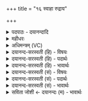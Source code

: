+++
title = "१६ स्वाहा रुद्राय"

+++
<details><summary>पदपाठः - दयानन्दादि</summary>

स्वाहा॑। रु॒द्राय॑। रु॒दाय॑। रु॒द्रहू॑तये॒ इति॑ रुद्र॒ऽहू॑तये। स्वाहा॑। सम्। ज्योति॑षा। ज्योतिः॑। अह॒रित्यहः॑। के॒तुना॑। जु॒ष॒ता॒म्। सु॒ज्योति॒रिति॑ सु॒ऽज्योतिः॑। ज्योति॑षा। स्वाहा॑। रात्रिः॑। के॒तुना॑। जु॒ष॒ता॒म्। सु॒ज्योति॒रिति॑ सु॒ऽज्योतिः॑। ज्योति॑षा। स्वाहा॑। रात्रिः॑। के॒तुना॑। जु॒ष॒ता॒म्। सु॒ज्योति॒रिति॑। सु॒ऽज्योतिः॑। ज्योति॑षा। स्वाहा॑। मधु॑। हु॒तम्। इन्द्र॑तम॒ इतीन्द्र॑ऽतमे। अ॒ग्नौ। अ॒श्याम॑। ते॒। दे॒व॒। घ॒र्म॒। नमः॑। ते॒। अ॒स्तु॒। मा। मा॒। हि॒ꣳसीः॒। १६।
</details>

<details><summary>महीधरः</summary>

म० 'सप्तमं च सर्वलेपाक्तं दक्षिणेक्षमाणः प्रतिप्रस्थात्रे प्रयच्छति' ( का० २६ । ६ । १५)। मूलाग्रावधि घर्मघृताभ्यक्तं सप्तमं शकलं दक्षिणं पश्यन्प्रतिप्रस्थात्रे ददातीत्यर्थः । रुद्र इति स्तोतृनामसु पठितम् । रुद्रैः स्तोतृभिर्हूयते आहूयत इति रुद्रहूतिः तस्मै स्तोतृस्तुताय रुद्राय सुहुतमस्तु । एवं सप्तयजुषां मध्ये चतुर्थसप्तमयोर्विनियोग उक्तः शेषैः पञ्चशकलैराज्यहोमः (का० २६ । ६ । १७)। स्वाहा संज्योतिषेत्युपयमन्यामासिञ्चति घर्म्यं घर्मसंबन्धि घृतमुपयमन्यामासिञ्चति । पूर्वं स्रुक्स्थं घर्मे नीतमधुना घर्मस्थं स्रुचि नयतीत्यर्थः । पयोदेवत्यं यजुरनुष्टुप् । ज्योतिः घर्मस्थं घृतं ज्योतिषोपयमनीस्थेन घृतेन सङ्गच्छतां स्वाहा सुहुतमस्तु । ज्योतिर्वा इतरस्मिन् पयो भवति ज्योतिरितरस्यां ते ह्येतदुभे ज्योतिषी सङ्गच्छेते, (१४ । २ । २ । ४० ) इति श्रुतेः पयो देवता । 'मन्त्रक्रमेणोत्तरᳪं᳭ रौहिणं जुहोति' ( का० २६ । ६ । १८) । उत्तरं रौहिणं मन्त्रक्रमेण संज्योतिषा ज्योतिरेतन्मन्त्रकर्मणोऽनन्तरं जुहोतीत्यर्थः । अहः केतुना । व्याख्याते यजुषी ( अ०३७।क० २१)। 'अग्निहोत्रावृता हुत्वा वाजिनवद्भक्षयन्ति मधु हुतमिति' ( का० २६ । ६ । २०)। उपयमन्यामानीतं घर्माज्यमग्निहोत्रहोमप्रकारेण समन्त्रकं हुत्वा वाजिनवदुपहवप्रार्थनपूर्वकं भक्षयन्ति होत्रध्वर्युब्रह्मप्रस्तोतृप्रतिप्रस्थात्रग्नीद्यजमानाः । घर्मदेवत्यम् ऋग्बृहती । अग्नौ मधु मधुरं घर्माज्यं हुतमस्माभिः । कीदृशेऽग्नौ । इन्द्रतमे इन्द्रं वीर्यमस्यास्ति इन्द्रवान् अत्यन्तमिन्द्रवानिन्द्रतमः । वत्प्रत्यये लोपः वीर्यवत्तमे इत्यर्थः । 'मधु हुतमिन्द्रियवत्तमेऽग्नावित्येवैतदाह' (१४ । २ । २ । ४२) इति श्रुतेः । हे घर्म हे देव, ते तव हुतशेषमंशं वयमश्याम भक्षयाम । अश्नोतेर्विकरणव्यत्ययेन 'बहुलं छन्दसि' (पा०२। ४ । ७३ ) इति शपो लुक् । लिङि उत्तमबहुवचने । ते तुभ्यं नमोऽस्तु मा मां हिंसीः आत्मनः परित्राणमर्थ्यते ॥ १६ ॥  
सप्तदशी।
</details>

<details><summary>अधिमन्त्रम् (VC)</summary>

- रुद्रादयो देवताः
- दीर्घतमा ऋषिः
- भुरिगतिधृतिः
- षड्जः
</details>

<details><summary>दयानन्द-सरस्वती (हि) - विषयः</summary>

फिर मनुष्यों को क्या करना चाहिये, इस विषय को अगले मन्त्र में कहा है ॥
</details>

<details><summary>दयानन्द-सरस्वती (हि) - पदार्थः</summary>

पदार्थान्वयभाषाः -  हे स्त्रि वा पुरुष ! आप (केतुना) बुद्धि से (रुद्रहूतये) प्राण वा जीवों की स्तुति करनेवाले (रुद्राय) जीव के लिये (स्वाहा) सत्यवाणी से (ज्योतिषा) प्रकाश के साथ (ज्योतिः) प्रकाश को (स्वाहा) सत्यक्रिया से युक्त (ज्योतिषा) सत्य विद्या के उपदेशरूप प्रकाश के साथ (सुज्योतिः) सुन्दर विद्यादि सद्गुणों के प्रकाश तथा (अहः) दिन को (स्वाहा) सत्यक्रिया से (सम्, जुषताम्) सम्यक् सेवन करो (केतुना) संकेतरूप चिह्न और (ज्योतिषा) मननादि रूप प्रकाश के साथ (ज्योतिः) धर्मादिरूप सद्गुणों के प्रकाश और (रात्रिः) रात्रि को (स्वाहा) सत्यक्रिया) से (जुषताम्) सेवन करो। हे (घर्म) प्रकाशमान (देव) विद्वान् जन जिससे (ते) आपके लिये (इन्द्रतमे) अतिशय ऐश्वर्य्य के हेतु विद्युद्रूप (अग्नौ) अग्नि में (हुतम्) होम किये (मधु) मधुरादि गुणयुक्त घृतादि पदार्थ को घ्राण द्वारा (अश्याम) प्राप्त होवें (ते) आपके लिये (नमः) नमस्कार (अस्तु) प्राप्त हो आप (मा) मुझको (मा) मत (हिंसीः) मारिये ॥१६ ॥
</details>

<details><summary>दयानन्द-सरस्वती (हि) - भावार्थः</summary>

भावार्थभाषाः -  मनुष्यों को योग्य है कि प्राण, जीवन और समाज की रक्षा के लिये विज्ञान के साथ कर्म और दिन-रात्रि का युक्ति से सेवन करें और प्रतिदिन प्रातः-सायंकाल में कस्तूरी आदि सुगन्धित द्रव्ययुक्त घृत को अग्नि में होम कर वायु आदि की शुद्धि द्वारा नित्य आनन्दित होवें ॥१६ ॥
</details>

<details><summary>दयानन्द-सरस्वती (सं) - विषयः</summary>

पुनर्मनुष्यैः किं कर्त्तव्यमित्याह ॥
</details>

<details><summary>दयानन्द-सरस्वती (सं) - पदार्थः</summary>

पदार्थान्वयभाषाः -  हे स्त्रि पुरुष वा ! भवति भवन्वा केतुना रुद्राय रुद्रहूतये स्वाहा ज्योतिषा ज्योतिः स्वाहा ज्योतिषा सु्ज्योतिरहः स्वाहा संजुषताम्। केतुना ज्योतिषा सुज्योतिः रात्री रात्रिं स्वाहा जुषताम्। हे देव घर्म ! येन त इन्द्रतमेऽग्नौ मधु हुतमश्याम ते नमोऽस्तु, त्वं मा मा हिंसीः ॥१६ ॥
</details>

<details><summary>दयानन्द-सरस्वती (सं) - भावार्थः</summary>

भावार्थभाषाः -  मनुष्यैः प्राणानां जीवनस्य समाजस्य च रक्षणाय विज्ञानेन कर्माण्यहोरात्रश्च युक्त्या सेवनीयः, प्रतिदिनं प्रातः सायं कस्तूर्यादिसुगन्धियुक्तं घृतं वह्नौ हुत्वा वाय्वादिशुद्धिद्वारा नित्यं मोदनीयम् ॥१६ ॥
</details>

<details><summary>सविता जोशी ← दयानन्दः (म) - भावार्थः</summary>

भावार्थभाषाः -  माणसांनी प्राण, जीवन व समाजाच्या रक्षणासाठी विज्ञानयुक्त कर्म करावे आणि दिवस व रात्र यांचा युक्तीपूर्वक वापर करावा. दररोज सकाळी व संध्याकाळी कस्तुरी वगैरे सुगंधित द्रव्ययुक्त तुपाची अग्नीमध्ये आहुती देऊन वायू इत्यादींना शुद्ध करून नित्य आनंद भोगावा.
</details>
